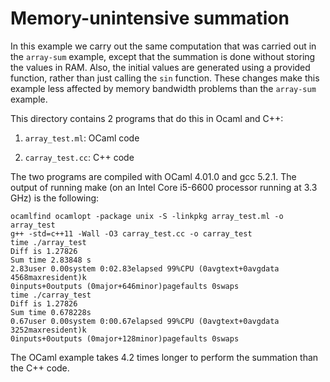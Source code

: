 # Memory-unintensive summation

In this example we carry out the same computation that was carried out in the
`array-sum` example, except that the summation is done without storing the
values in RAM. Also, the initial values are generated using a provided
function, rather than just calling the `sin` function. These changes make this
example less affected by memory bandwidth problems than the `array-sum`
example.

This directory contains 2 programs that do this in Ocaml and C++:

1. `array_test.ml`: OCaml code

2. `carray_test.cc`: C++ code

The two programs are compiled with OCaml 4.01.0 and gcc 5.2.1.
The output of running make (on an Intel Core i5-6600 processor running at
3.3 GHz) is the following:

    ocamlfind ocamlopt -package unix -S -linkpkg array_test.ml -o array_test
    g++ -std=c++11 -Wall -O3 carray_test.cc -o carray_test
    time ./array_test
    Diff is 1.27826
    Sum time 2.83848 s
    2.83user 0.00system 0:02.83elapsed 99%CPU (0avgtext+0avgdata 4568maxresident)k
    0inputs+0outputs (0major+646minor)pagefaults 0swaps
    time ./carray_test
    Diff is 1.27826
    Sum time 0.678228s
    0.67user 0.00system 0:00.67elapsed 99%CPU (0avgtext+0avgdata 3252maxresident)k
    0inputs+0outputs (0major+128minor)pagefaults 0swaps

The OCaml example takes 4.2 times longer to perform the summation than the C++
code.